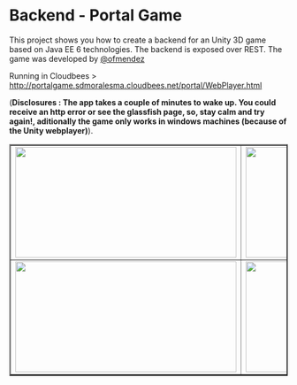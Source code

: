 # Backend - Portal Game
This project shows you how to create a backend for an Unity 3D game based on
Java EE 6 technologies. The backend is exposed over REST. The game was developed by [@ofmendez](https://twitter.com/Ofmendez)

Running in Cloudbees > http://portalgame.sdmoralesma.cloudbees.net/portal/WebPlayer.html

(**Disclosures : The app takes a couple of minutes to wake up. You could receive an http error or see the glassfish page, so, stay calm and try again!, aditionally the game only works in windows machines (because of the Unity webplayer)**).

<table border="2" align="center">
    <tr>
        <td>
            <img src="https://cloud.githubusercontent.com/assets/1953226/2937171/be56fde0-d88a-11e3-9b31-d717540afaa9.png" width="400px" height="200px" />
        </td>
        <td>
            <img src="https://cloud.githubusercontent.com/assets/1953226/2937172/be588052-d88a-11e3-9830-c45c2a46679c.png" width="400px" height="200px" />
        </td>
    </tr>
    <tr>
        <td>
            <img src="https://cloud.githubusercontent.com/assets/1953226/2937170/be54c458-d88a-11e3-97c0-4a39ba2f2a4e.png" width="400px" height="200px" />
        </td>
        <td>
            <img src="https://cloud.githubusercontent.com/assets/1953226/2937169/be508c58-d88a-11e3-8d56-ad15a0343da6.png" width="400px" height="200px" />
        </td>
    </tr>
</table>
